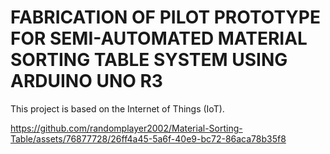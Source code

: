 # FABRICATION OF PILOT PROTOTYPE FOR SEMI-AUTOMATED MATERIAL SORTING TABLE SYSTEM USING ARDUINO UNO R3

This project is based on the Internet of Things (IoT).

https://github.com/randomplayer2002/Material-Sorting-Table/assets/76877728/26ff4a45-5a6f-40e9-bc72-86aca78b35f8
